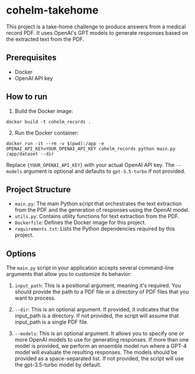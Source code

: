 # cohelm-takehome

This project is a take-home challenge to produce answers from a medical record PDF. It uses OpenAI's GPT models to generate responses based on the extracted text from the PDF.

## Prerequisites

- Docker
- OpenAI API key

## How to run

1. Build the Docker image:

```docker build -t cohelm_records .```

2. Run the Docker container:

```docker run -it --rm -v $(pwd):/app -e OPENAI_API_KEY=YOUR_OPENAI_API_KEY cohelm_records python main.py /app/dataset --dir```

Replace `{YOUR_OPENAI_API_KEY}` with your actual OpenAI API key. The `--models` argument is optional and defaults to `gpt-3.5-turbo` if not provided.

## Project Structure

- `main.py`: The main Python script that orchestrates the text extraction from the PDF and the generation of responses using the OpenAI model.
- `utils.py`: Contains utility functions for text extraction from the PDF.
- `Dockerfile`: Defines the Docker image for this project.
- `requirements.txt`: Lists the Python dependencies required by this project.


## Options

The `main.py` script in your application accepts several command-line arguments that allow you to customize its behavior:

1. `input_path`: This is a positional argument, meaning it's required. You should provide the path to a PDF file or a directory of PDF files that you want to process.

2. `--dir`: This is an optional argument. If provided, it indicates that the input_path is a directory. If not provided, the script will assume that input_path is a single PDF file.

3. `--models`: This is an optional argument. It allows you to specify one or more OpenAI models to use for generating responses. If more than one model is provided, we perform an ensemble model run where a GPT-4 model will evaluate the resulting responses. The models should be provided as a space-separated list. If not provided, the script will use the gpt-3.5-turbo model by default.
